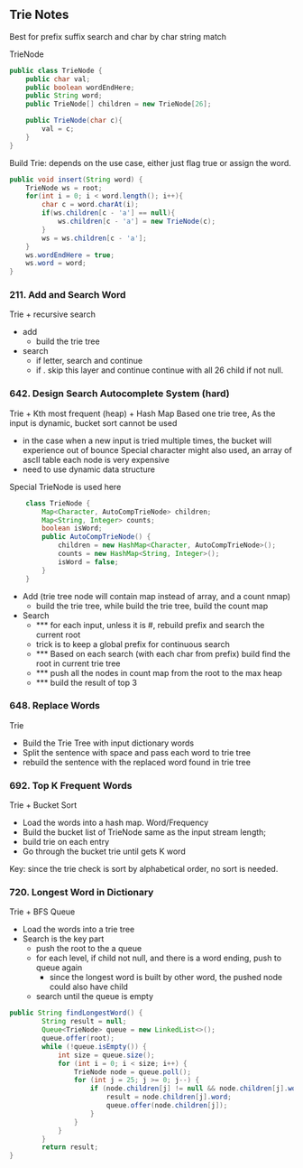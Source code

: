 ## Trie Notes
Best for prefix suffix search and char by char string match

TrieNode
```java 
public class TrieNode {
	public char val;
	public boolean wordEndHere;
	public String word;
	public TrieNode[] children = new TrieNode[26];

	public TrieNode(char c){
		val = c;
	}
}
```

Build Trie: depends on the use case, either just flag true or assign the word.
```java
public void insert(String word) {
    TrieNode ws = root;
    for(int i = 0; i < word.length(); i++){
        char c = word.charAt(i);
        if(ws.children[c - 'a'] == null){
            ws.children[c - 'a'] = new TrieNode(c);
        }
        ws = ws.children[c - 'a'];
    }
    ws.wordEndHere = true;
    ws.word = word;
}
```

### 211. Add and Search Word
Trie + recursive search

- add
    - build the trie tree
- search
    - if letter, search and continue
    - if . skip this layer and continue continue with all 26 child if not null.

### 642. Design Search Autocomplete System (hard)
Trie + Kth most frequent (heap) + Hash Map
Based one trie tree, As the input is dynamic, bucket sort cannot be used

- in the case when a new input is tried multiple times, the bucket will experience out of bounce
  Special character might also used, an array of ascII table each node is very expensive
- need to use dynamic data structure

Special TrieNode is used here
```java
	class TrieNode {
		Map<Character, AutoCompTrieNode> children;
		Map<String, Integer> counts;
		boolean isWord;
		public AutoCompTrieNode() {
			children = new HashMap<Character, AutoCompTrieNode>();
			counts = new HashMap<String, Integer>();
			isWord = false;
		}
	}
```

- Add (trie tree node will contain map instead of array, and a count nmap)
	- build the trie tree, while build the trie tree, build the count map
- Search
 	- *** for each input, unless it is #, rebuild prefix and search the current root
    - trick is to keep a global prefix for continuous search
    - *** Based on each search (with each char from prefix) build find the root in current trie tree
    - *** push all the nodes in count map from the root to the max heap
    - *** build the result of top 3

### 648. Replace Words
Trie
- Build the Trie Tree with input dictionary words
- Split the sentence with space and pass each word to trie tree
- rebuild the sentence with the replaced word found in trie tree

### 692. Top K Frequent Words
Trie + Bucket Sort
- Load the words into a hash map. Word/Frequency
- Build the bucket list of TrieNode same as the input stream length;
- build trie on each entry
- Go through the bucket trie until gets K word

Key: since the trie check is sort by alphabetical order, no sort is needed.

### 720. Longest Word in Dictionary
Trie + BFS Queue
- Load the words into a trie tree
- Search is the key part
    - push the root to the a queue
    - for each level, if child not null, and there is a word ending, push to queue again
        - since the longest word is built by other word, the pushed node could also have child
    - search until the queue is empty
```java
public String findLongestWord() {
        String result = null;
        Queue<TrieNode> queue = new LinkedList<>();
        queue.offer(root);
        while (!queue.isEmpty()) {
            int size = queue.size();
            for (int i = 0; i < size; i++) {
                TrieNode node = queue.poll();
                for (int j = 25; j >= 0; j--) {
                    if (node.children[j] != null && node.children[j].wordEndHere) {
                        result = node.children[j].word;
                        queue.offer(node.children[j]);
                    }
                }
            }
        }
        return result;
}
```

 
